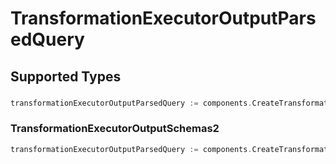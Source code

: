# TransformationExecutorOutputParsedQuery


## Supported Types

### 

```go
transformationExecutorOutputParsedQuery := components.CreateTransformationExecutorOutputParsedQueryStr(string{/* values here */})
```

### TransformationExecutorOutputSchemas2

```go
transformationExecutorOutputParsedQuery := components.CreateTransformationExecutorOutputParsedQueryTransformationExecutorOutputSchemas2(components.TransformationExecutorOutputSchemas2{/* values here */})
```

